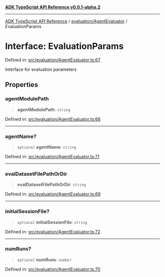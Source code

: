 [**ADK TypeScript API Reference v0.0.1-alpha.2**](../../../README.md)

***

[ADK TypeScript API Reference](../../../modules.md) / [evaluation/AgentEvaluator](../README.md) / EvaluationParams

# Interface: EvaluationParams

Defined in: [src/evaluation/AgentEvaluator.ts:67](https://github.com/njraladdin/adk-typescript/blob/main/src/evaluation/AgentEvaluator.ts#L67)

Interface for evaluation parameters

## Properties

### agentModulePath

> **agentModulePath**: `string`

Defined in: [src/evaluation/AgentEvaluator.ts:68](https://github.com/njraladdin/adk-typescript/blob/main/src/evaluation/AgentEvaluator.ts#L68)

***

### agentName?

> `optional` **agentName**: `string`

Defined in: [src/evaluation/AgentEvaluator.ts:71](https://github.com/njraladdin/adk-typescript/blob/main/src/evaluation/AgentEvaluator.ts#L71)

***

### evalDatasetFilePathOrDir

> **evalDatasetFilePathOrDir**: `string`

Defined in: [src/evaluation/AgentEvaluator.ts:69](https://github.com/njraladdin/adk-typescript/blob/main/src/evaluation/AgentEvaluator.ts#L69)

***

### initialSessionFile?

> `optional` **initialSessionFile**: `string`

Defined in: [src/evaluation/AgentEvaluator.ts:72](https://github.com/njraladdin/adk-typescript/blob/main/src/evaluation/AgentEvaluator.ts#L72)

***

### numRuns?

> `optional` **numRuns**: `number`

Defined in: [src/evaluation/AgentEvaluator.ts:70](https://github.com/njraladdin/adk-typescript/blob/main/src/evaluation/AgentEvaluator.ts#L70)
